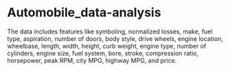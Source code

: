 # Automobile_data-analysis
The data includes features like symboling, normalized losses, make, fuel type, aspiration, number of doors, body style, drive wheels, engine location, wheelbase, length, width, height, curb weight, engine type, number of cylinders, engine size, fuel system, bore, stroke, compression ratio, horsepower, peak RPM, city MPG, highway MPG, and price.
